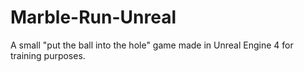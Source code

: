 # Marble-Run-Unreal
A small "put the ball into the hole" game made in Unreal Engine 4 for training purposes.
